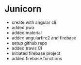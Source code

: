 # Junicorn

- create with angular cli
- added pwa
- added material
- added angularfire2 and firebase
- setup github repo
- added travis CI
- initiated firebase project
- added firebase functions